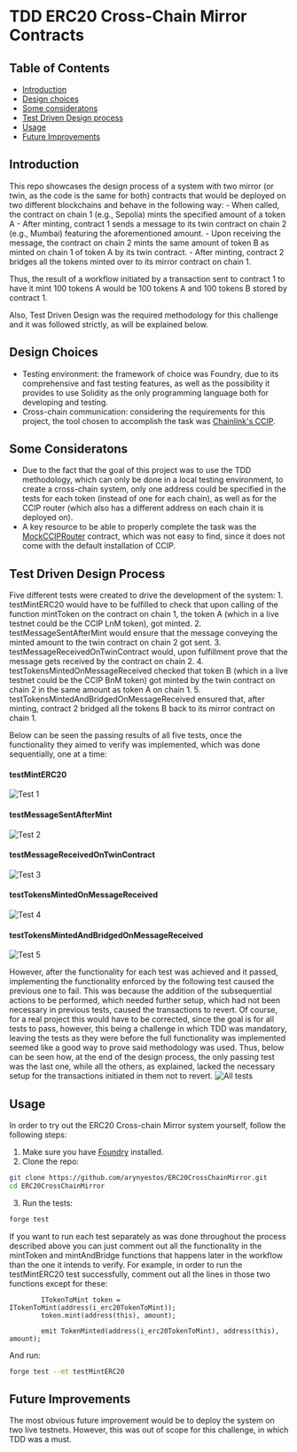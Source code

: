 # TDD ERC20 Cross-Chain Mirror Contracts

## Table of Contents
- [Introduction](#introduction)
- [Design choices](#design-choices)
- [Some consideratons](#some-considerations)
- [Test Driven Design process](#test-driven-design-process)
- [Usage](#usage)
- [Future Improvements](#future-improvements)

## Introduction

This repo showcases the design process of a system with two mirror (or twin, as the code is the same for both) contracts that would be deployed on two different blockchains and behave in the following way:
    - When called, the contract on chain 1 (e.g., Sepolia) mints the specified amount of a token A
    - After minting, contract 1 sends a message to its twin contract on chain 2 (e.g., Mumbai) featuring the aforementioned amount.
    - Upon receiving the message, the contract on chain 2 mints the same amount of token B as minted on chain 1 of token A by its twin contract.
    - After minting, contract 2 bridges all the tokens minted over to its mirror contract on chain 1.

Thus, the result of a workflow initiated by a transaction sent to contract 1 to have it mint 100 tokens A would be 100 tokens A and 100 tokens B stored by contract 1.

Also, Test Driven Design was the required methodology for this challenge and it was followed strictly, as will be explained below.

## Design Choices

- Testing environment: the framework of choice was Foundry, due to its comprehensive and fast testing features, as well as the possibility it provides to use Solidity as the only programming language both for developing and testing.
- Cross-chain communication: considering the requirements for this project, the tool chosen to accomplish the task was [Chainlink's CCIP](https://docs.chain.link/ccip/).

## Some Consideratons

- Due to the fact that the goal of this project was to use the TDD methodology, which can only be done in a local testing environment, to create a cross-chain system, only one address could be specified in the tests for each token (instead of one for each chain), as well as for the CCIP router (which also has a different address on each chain it is deployed on).
- A key resource to be able to properly complete the task was the [MockCCIPRouter](https://github.com/smartcontractkit/ccip/blob/ccip-develop/contracts%2Fsrc%2Fv0.8%2Fccip%2Ftest%2Fmocks%2FMockRouter.sol) contract, which was not easy to find, since it does not come with the default installation of CCIP.

## Test Driven Design Process

Five different tests were created to drive the development of the system:
    1. testMintERC20 would have to be fulfilled to check that upon calling of the function mintToken on the contract on chain 1, the token A (which in a live testnet could be the CCIP LnM token), got minted.
    2. testMessageSentAfterMint would ensure that the message conveying the minted amount to the twin contract on chain 2 got sent.
    3. testMessageReceivedOnTwinContract would, upon fulfillment prove that the message gets received by the contract on chain 2.
    4. testTokensMintedOnMessageReceived checked that token B (which in a live testnet could be the CCIP BnM token) got minted by the twin contract on chain 2 in the same amount as token A on chain 1.
    5. testTokensMintedAndBridgedOnMessageReceived ensured that, after minting, contract 2 bridged all the tokens B back to its mirror contract on chain 1.

Below can be seen the passing results of all five tests, once the functionality they aimed to verify was implemented, which was done sequentially, one at a time:
#### testMintERC20
![Test 1](https://github.com/arynyestos/ERC20CrossChainMirror/assets/33223441/f723aada-28fb-4f42-9d84-3777684b479b)
#### testMessageSentAfterMint
![Test 2](https://github.com/arynyestos/ERC20CrossChainMirror/assets/33223441/72f58125-f285-4eb5-b49b-9a9f93beac9c)
#### testMessageReceivedOnTwinContract
![Test 3](https://github.com/arynyestos/ERC20CrossChainMirror/assets/33223441/63813925-aea4-4bc5-80f8-8c43da839238)
#### testTokensMintedOnMessageReceived
![Test 4](https://github.com/arynyestos/ERC20CrossChainMirror/assets/33223441/60dda28f-c88f-4e4d-9d7d-0d30afd9b7d7)
#### testTokensMintedAndBridgedOnMessageReceived
![Test 5](https://github.com/arynyestos/ERC20CrossChainMirror/assets/33223441/df00097b-7462-4d66-b3d8-bd57272950b2)

However, after the functionality for each test was achieved and it passed, implementing the functionality enforced by the following test caused the previous one to fail. This was because the addition of the subsequential actions to be performed, which needed further setup, which had not been necessary in previous tests, caused the transactions to revert. Of course, for a real project this would have to be corrected, since the goal is for all tests to pass, however, this being a challenge in which TDD was mandatory, leaving the tests as they were before the full functionality was implemented seemed like a good way to prove said methodology was used. Thus, below can be seen how, at the end of the design process, the only passing test was the last one, while all the others, as explained, lacked the necessary setup for the transactions initiated in them not to revert.
![All tests](https://github.com/arynyestos/ERC20CrossChainMirror/assets/33223441/74f7a113-aaa9-4de3-b461-db7e2f64777f)

## Usage

In order to try out the ERC20 Cross-chain Mirror system yourself, follow the following steps:
1. Make sure you have [Foundry](https://book.getfoundry.sh/getting-started/installation) installed.
2. Clone the repo:
```bash
git clone https://github.com/arynyestos/ERC20CrossChainMirror.git
cd ERC20CrossChainMirror
```
3. Run the tests:
```bash
forge test
```

If you want to run each test separately as was done throughout the process described above you can just comment out all the functionality in the mintToken and mintAndBridge functions that happens later in the workflow than the one it intends to verify. For example, in order to run the testMintERC20 test successfully, comment out all the lines in those two functions except for these:
```Solidity
        ITokenToMint token = ITokenToMint(address(i_erc20TokenToMint));
        token.mint(address(this), amount);

        emit TokenMinted(address(i_erc20TokenToMint), address(this), amount);
```
And run:
```bash
forge test --mt testMintERC20
```

## Future Improvements

The most obvious future improvement would be to deploy the system on two live testnets. However, this was out of scope for this challenge, in which TDD was a must.
